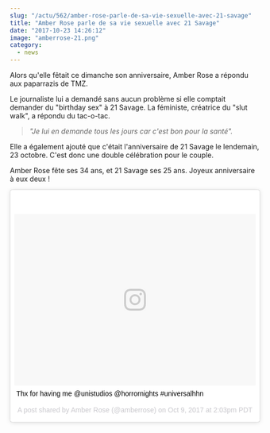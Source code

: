 ```yaml
--- 
slug: "/actu/562/amber-rose-parle-de-sa-vie-sexuelle-avec-21-savage"
title: "Amber Rose parle de sa vie sexuelle avec 21 Savage"
date: "2017-10-23 14:26:12"
image: "amberrose-21.png"
category:
  - news
---
```

<p>Alors qu'elle fêtait ce dimanche son anniversaire, Amber Rose a répondu aux paparrazis de TMZ.</p>

<p>Le journaliste lui a demandé sans aucun problème si elle comptait demander du "birthday sex" à 21 Savage. La féministe, créatrice du "slut walk", a répondu du tac-o-tac.</p>

<blockquote>
<p><em>"Je lui en demande tous les jours car c'est bon pour la santé".</em></p>
</blockquote>

<p>Elle a également ajouté que c'était l'anniversaire de 21 Savage le lendemain, 23 octobre. C'est donc une double célébration pour le couple.</p>

<p>Amber Rose fête ses 34 ans, et 21 Savage ses 25 ans. Joyeux anniversaire à eux deux !</p>
<blockquote class="instagram-media" data-instgrm-captioned data-instgrm-version="7" style=" background:#FFF; border:0; border-radius:3px; box-shadow:0 0 1px 0 rgba(0,0,0,0.5),0 1px 10px 0 rgba(0,0,0,0.15); margin: 1px; max-width:658px; padding:0; width:99.375%; width:-webkit-calc(100% - 2px); width:calc(100% - 2px);"><div style="padding:8px;"> <div style=" background:#F8F8F8; line-height:0; margin-top:40px; padding:35.55555555555556% 0; text-align:center; width:100%;"> <div style=" background:url(data:image/png;base64,iVBORw0KGgoAAAANSUhEUgAAACwAAAAsCAMAAAApWqozAAAABGdBTUEAALGPC/xhBQAAAAFzUkdCAK7OHOkAAAAMUExURczMzPf399fX1+bm5mzY9AMAAADiSURBVDjLvZXbEsMgCES5/P8/t9FuRVCRmU73JWlzosgSIIZURCjo/ad+EQJJB4Hv8BFt+IDpQoCx1wjOSBFhh2XssxEIYn3ulI/6MNReE07UIWJEv8UEOWDS88LY97kqyTliJKKtuYBbruAyVh5wOHiXmpi5we58Ek028czwyuQdLKPG1Bkb4NnM+VeAnfHqn1k4+GPT6uGQcvu2h2OVuIf/gWUFyy8OWEpdyZSa3aVCqpVoVvzZZ2VTnn2wU8qzVjDDetO90GSy9mVLqtgYSy231MxrY6I2gGqjrTY0L8fxCxfCBbhWrsYYAAAAAElFTkSuQmCC); display:block; height:44px; margin:0 auto -44px; position:relative; top:-22px; width:44px;"></div></div> <p style=" margin:8px 0 0 0; padding:0 4px;"> <a href="https://www.instagram.com/p/BaCql_FhSDk/" style=" color:#000; font-family:Arial,sans-serif; font-size:14px; font-style:normal; font-weight:normal; line-height:17px; text-decoration:none; word-wrap:break-word;" target="_blank">Thx for having me @unistudios @horrornights #universalhhn </a></p> <p style=" color:#c9c8cd; font-family:Arial,sans-serif; font-size:14px; line-height:17px; margin-bottom:0; margin-top:8px; overflow:hidden; padding:8px 0 7px; text-align:center; text-overflow:ellipsis; white-space:nowrap;">A post shared by Amber Rose (@amberrose) on <time style=" font-family:Arial,sans-serif; font-size:14px; line-height:17px;" datetime="2017-10-09T21:03:10+00:00">Oct 9, 2017 at 2:03pm PDT</time></p></div></blockquote> <script async defer src="//platform.instagram.com/en_US/embeds.js"></script>